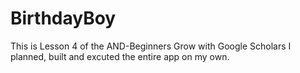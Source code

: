 # BirthdayBoy
This is Lesson 4 of the AND-Beginners Grow with Google Scholars
I planned, built and excuted the entire app on my own.

